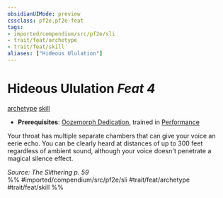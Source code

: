 ```yaml
---
obsidianUIMode: preview
cssclass: pf2e,pf2e-feat
tags:
- imported/compendium/src/pf2e/sli
- trait/feat/archetype
- trait/feat/skill
aliases: ["Hideous Ululation"]
---
```

# Hideous Ululation  *Feat 4*  
[archetype](archetype.md)  [skill](skill.md)  

- **Prerequisites**: [Oozemorph Dedication](oozemorph-dedication-sli.md), trained in [Performance](../skills.md#Performance)

Your throat has multiple separate chambers that can give your voice an eerie echo. You can be clearly heard at distances of up to 300 feet regardless of ambient sound, although your voice doesn't penetrate a magical silence effect.

*Source: The Slithering p. 59*  
%% #imported/compendium/src/pf2e/sli #trait/feat/archetype #trait/feat/skill %%